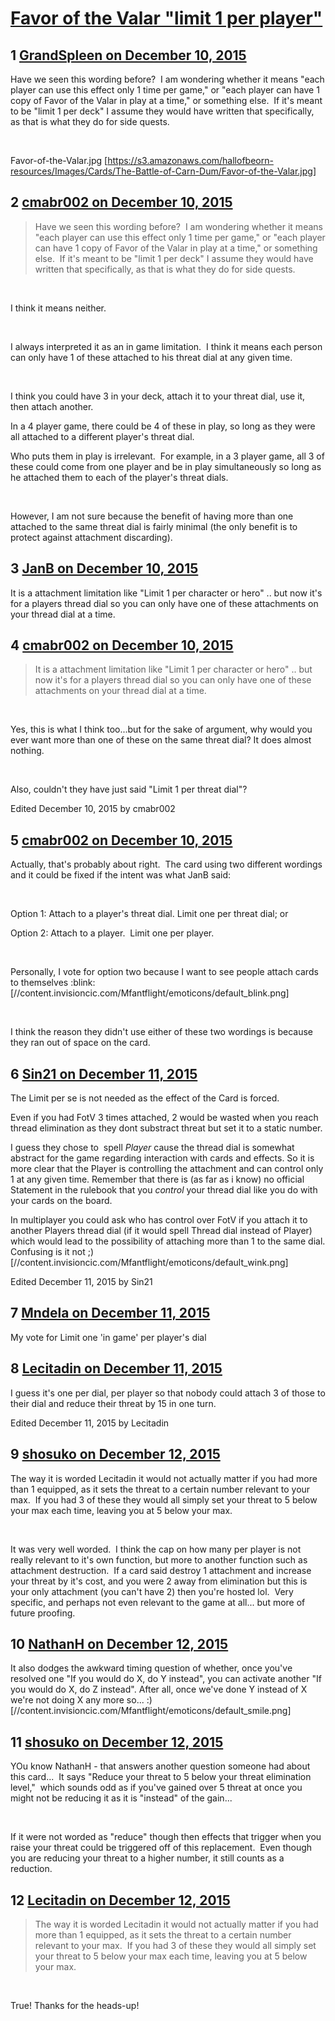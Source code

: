 # [Favor of the Valar &quot;limit 1 per player&quot;](https://community.fantasyflightgames.com/topic/195523-favor-of-the-valar-limit-1-per-player/)

## 1 [GrandSpleen on December 10, 2015](https://community.fantasyflightgames.com/topic/195523-favor-of-the-valar-limit-1-per-player/?do=findComment&comment=1928797)

Have we seen this wording before?  I am wondering whether it means "each player can use this effect only 1 time per game," or "each player can have 1 copy of Favor of the Valar in play at a time," or something else.  If it's meant to be "limit 1 per deck" I assume they would have written that specifically, as that is what they do for side quests.  

 

Favor-of-the-Valar.jpg [https://s3.amazonaws.com/hallofbeorn-resources/Images/Cards/The-Battle-of-Carn-Dum/Favor-of-the-Valar.jpg]

## 2 [cmabr002 on December 10, 2015](https://community.fantasyflightgames.com/topic/195523-favor-of-the-valar-limit-1-per-player/?do=findComment&comment=1928802)

> Have we seen this wording before?  I am wondering whether it means "each player can use this effect only 1 time per game," or "each player can have 1 copy of Favor of the Valar in play at a time," or something else.  If it's meant to be "limit 1 per deck" I assume they would have written that specifically, as that is what they do for side quests.  

 

I think it means neither.

 

I always interpreted it as an in game limitation.  I think it means each person can only have 1 of these attached to his threat dial at any given time. 

 

I think you could have 3 in your deck, attach it to your threat dial, use it, then attach another. 

In a 4 player game, there could be 4 of these in play, so long as they were all attached to a different player's threat dial.

Who puts them in play is irrelevant.  For example, in a 3 player game, all 3 of these could come from one player and be in play simultaneously so long as he attached them to each of the player's threat dials.

 

However, I am not sure because the benefit of having more than one attached to the same threat dial is fairly minimal (the only benefit is to protect against attachment discarding).

## 3 [JanB on December 10, 2015](https://community.fantasyflightgames.com/topic/195523-favor-of-the-valar-limit-1-per-player/?do=findComment&comment=1928803)

It is a attachment limitation like "Limit 1 per character or hero" .. but now it's for a players thread dial so you can only have one of these attachments on your thread dial at a time.

## 4 [cmabr002 on December 10, 2015](https://community.fantasyflightgames.com/topic/195523-favor-of-the-valar-limit-1-per-player/?do=findComment&comment=1928804)

> It is a attachment limitation like "Limit 1 per character or hero" .. but now it's for a players thread dial so you can only have one of these attachments on your thread dial at a time.

 

Yes, this is what I think too...but for the sake of argument, why would you ever want more than one of these on the same threat dial? It does almost nothing.

 

Also, couldn't they have just said "Limit 1 per threat dial"?

Edited December 10, 2015 by cmabr002

## 5 [cmabr002 on December 10, 2015](https://community.fantasyflightgames.com/topic/195523-favor-of-the-valar-limit-1-per-player/?do=findComment&comment=1928813)

Actually, that's probably about right.  The card using two different wordings and it could be fixed if the intent was what JanB said:

 

Option 1: Attach to a player's threat dial. Limit one per threat dial; or

Option 2: Attach to a player.  Limit one per player.

 

Personally, I vote for option two because I want to see people attach cards to themselves :blink: [//content.invisioncic.com/Mfantflight/emoticons/default_blink.png]

 

I think the reason they didn't use either of these two wordings is because they ran out of space on the card.

## 6 [Sin21 on December 11, 2015](https://community.fantasyflightgames.com/topic/195523-favor-of-the-valar-limit-1-per-player/?do=findComment&comment=1929599)

The Limit per se is not needed as the effect of the Card is forced.

Even if you had FotV 3 times attached, 2 would be wasted when you reach thread elimination as they dont substract threat but set it to a static number.

I guess they chose to  spell *Player* cause the thread dial is somewhat abstract for the game regarding interaction with cards and effects. So it is more clear that the Player is controlling the attachment and can control only 1 at any given time. Remember that there is (as far as i know) no official Statement in the rulebook that you *control* your thread dial like you do with your cards on the board.

In multiplayer you could ask who has control over FotV if you attach it to another Players thread dial (if it would spell Thread dial instead of Player) which would lead to the possibility of attaching more than 1 to the same dial. Confusing is it not ;) [//content.invisioncic.com/Mfantflight/emoticons/default_wink.png]

Edited December 11, 2015 by Sin21

## 7 [Mndela on December 11, 2015](https://community.fantasyflightgames.com/topic/195523-favor-of-the-valar-limit-1-per-player/?do=findComment&comment=1930741)

My vote for Limit one 'in game' per player's dial

## 8 [Lecitadin on December 11, 2015](https://community.fantasyflightgames.com/topic/195523-favor-of-the-valar-limit-1-per-player/?do=findComment&comment=1930809)

I guess it's one per dial, per player so that nobody could attach 3 of those to their dial and reduce their threat by 15 in one turn.

Edited December 11, 2015 by Lecitadin

## 9 [shosuko on December 12, 2015](https://community.fantasyflightgames.com/topic/195523-favor-of-the-valar-limit-1-per-player/?do=findComment&comment=1931356)

The way it is worded Lecitadin it would not actually matter if you had more than 1 equipped, as it sets the threat to a certain number relevant to your max.  If you had 3 of these they would all simply set your threat to 5 below your max each time, leaving you at 5 below your max.

 

It was very well worded.  I think the cap on how many per player is not really relevant to it's own function, but more to another function such as attachment destruction.  If a card said destroy 1 attachment and increase your threat by it's cost, and you were 2 away from elimination but this is your only attachment (you can't have 2) then you're hosted lol.  Very specific, and perhaps not even relevant to the game at all... but more of future proofing.

## 10 [NathanH on December 12, 2015](https://community.fantasyflightgames.com/topic/195523-favor-of-the-valar-limit-1-per-player/?do=findComment&comment=1931436)

It also dodges the awkward timing question of whether, once you've resolved one "If you would do X, do Y instead", you can activate another "If you would do X, do Z instead". After all, once we've done Y instead of X we're not doing X any more so... :) [//content.invisioncic.com/Mfantflight/emoticons/default_smile.png]

## 11 [shosuko on December 12, 2015](https://community.fantasyflightgames.com/topic/195523-favor-of-the-valar-limit-1-per-player/?do=findComment&comment=1931590)

YOu know NathanH - that answers another question someone had about this card...  It says "Reduce your threat to 5 below your threat elimination level,"  which sounds odd as if you've gained over 5 threat at once you might not be reducing it as it is "instead" of the gain...

 

If it were not worded as "reduce" though then effects that trigger when you raise your threat could be triggered off of this replacement.  Even though you are reducing your threat to a higher number, it still counts as a reduction.

## 12 [Lecitadin on December 12, 2015](https://community.fantasyflightgames.com/topic/195523-favor-of-the-valar-limit-1-per-player/?do=findComment&comment=1931694)

> The way it is worded Lecitadin it would not actually matter if you had more than 1 equipped, as it sets the threat to a certain number relevant to your max.  If you had 3 of these they would all simply set your threat to 5 below your max each time, leaving you at 5 below your max.

 

True! Thanks for the heads-up!

